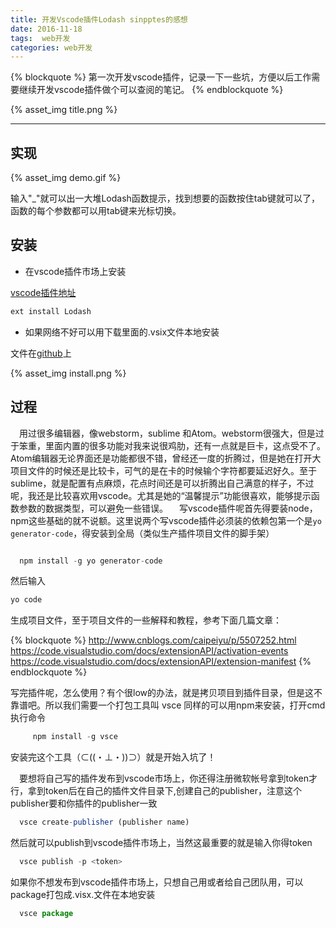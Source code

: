 ```yaml
---
title: 开发Vscode插件Lodash sinpptes的感想
date: 2016-11-18
tags:  web开发
categories: web开发
---
```


{% blockquote %}
第一次开发vscode插件，记录一下一些坑，方便以后工作需要继续开发vscode插件做个可以查阅的笔记。
{% endblockquote %}

{% asset_img title.png %}

<!--more-->

------------------------------------------------------------------------------------------




## 实现


{% asset_img demo.gif %}

输入"_"就可以出一大堆Lodash函数提示，找到想要的函数按住tab键就可以了，函数的每个参数都可以用tab键来光标切换。

## 安装

- 在vscode插件市场上安装

 [vscode插件地址](https://marketplace.visualstudio.com/items?itemName=oysun.Lodash)

```javascript
ext install Lodash
```

- 如果网络不好可以用下载里面的.vsix文件本地安装

文件在[github](https://github.com/OYsun/Vscode-Lodash-Snippents)上

{% asset_img install.png %}

## 过程

&emsp;用过很多编辑器，像webstorm，sublime 和Atom。webstorm很强大，但是过于笨重，里面内置的很多功能对我来说很鸡肋，还有一点就是巨卡，这点受不了。Atom编辑器无论界面还是功能都很不错，曾经还一度的折腾过，但是她在打开大项目文件的时候还是比较卡，可气的是在卡的时候输个字符都要延迟好久。至于sublime，就是配置有点麻烦，花点时间还是可以折腾出自己满意的样子，不过呢，我还是比较喜欢用vscode。尤其是她的“温馨提示”功能很喜欢，能够提示函数参数的数据类型，可以避免一些错误。
&emsp;写vscode插件呢首先得要装node，npm这些基础的就不说额。这里说两个写vscode插件必须装的依赖包第一个是`yo generator-code`，得安装到全局（类似生产插件项目文件的脚手架）

  ```javascript

    npm install -g yo generator-code

  ```
然后输入

  ```javascript
  yo code
  ```
生成项目文件，至于项目文件的一些解释和教程，参考下面几篇文章：

{% blockquote %}
http://www.cnblogs.com/caipeiyu/p/5507252.html
https://code.visualstudio.com/docs/extensionAPI/activation-events
https://code.visualstudio.com/docs/extensionAPI/extension-manifest
{% endblockquote %}

写完插件呢，怎么使用？有个很low的办法，就是拷贝项目到插件目录，但是这不靠谱吧。所以我们需要一个打包工具叫 vsce 同样的可以用npm来安装，打开cmd执行命令

```javascript
     npm install -g vsce
```
安装完这个工具（⊂((・⊥・))⊃）就是开始入坑了！

&emsp;要想将自己写的插件发布到vscode市场上，你还得注册微软帐号拿到token才行，拿到token后在自己的插件文件目录下,创建自己的publisher，注意这个publisher要和你插件的publisher一致

  ```javascript
    vsce create-publisher (publisher name)
  ```

然后就可以publish到vscode插件市场上，当然这最重要的就是输入你得token

  ```javascript
    vsce publish -p <token>
  ```

如果你不想发布到vscode插件市场上，只想自己用或者给自己团队用，可以package打包成.visx.文件在本地安装

  ```javascript
    vsce package
  ```